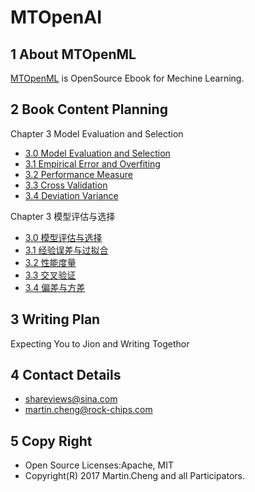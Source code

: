 # MTOpenAI

## 1 About MTOpenML
[MTOpenML](https://github.com/MTMediaDev/MTOpenML) is OpenSource Ebook for  Mechine  Learning.

## 2 Book Content Planning

Chapter 3 Model Evaluation and Selection
* [3.0 Model Evaluation and Selection](../../book-open-ml-en/3-ml-select-model/30-ml-evaluat-model.md)
* [3.1 Empirical Error and Overfiting](../../book-open-ml-en/3-ml-select-model/31-ml-loss-overfit.md)
* [3.2 Performance Measure](../../book-open-ml-en/3-ml-select-modelmodelic/32-ml-performance-measure.md)
* [3.3 Cross Validation](../../book-open-ml-en/3-ml-select-model/33-ml-cross-validation.md)
* [3.4 Deviation Variance](../../book-open-ml-en/3-ml-select-model/34-ml-deviation-variance.md)

Chapter 3 模型评估与选择
* [3.0 模型评估与选择](../../book-open-ml-cn/3-ml-select-model/30-ml-evaluat-model.md)
* [3.1 经验误差与过拟合](../../book-open-ml-cn/3-ml-select-model/31-ml-loss-overfit.md)
* [3.2 性能度量](../../book-open-ml-cn/3-ml-select-modelmodelic/32-ml-performance-measure.md)
* [3.3 交叉验证](../../book-open-ml-cn/3-ml-select-model/33-ml-cross-validation.md)
* [3.4 偏差与方差](../../book-open-ml-cn/3-ml-select-model/34-ml-deviation-variance.md)

## 3 Writing Plan
Expecting You to Jion and Writing Togethor

## 4 Contact Details
* shareviews@sina.com
* martin.cheng@rock-chips.com

## 5 Copy Right
* Open Source Licenses:Apache, MIT
* Copyright(R) 2017 Martin.Cheng and all Participators.